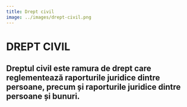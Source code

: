 ```yaml
---
title: Drept civil
image: ../images/drept-civil.png
---
```


# DREPT CIVIL

## Dreptul civil este ramura de drept care reglementează raporturile juridice dintre persoane, precum și raporturile juridice dintre persoane și bunuri.
